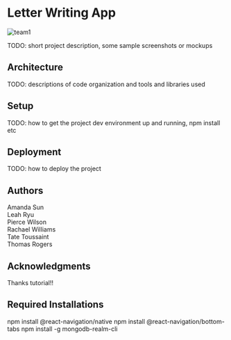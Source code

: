 # Letter Writing App
![team1](https://user-images.githubusercontent.com/45802767/213886442-e6182d95-9df6-4775-bfa4-18b788df374b.jpg)


TODO: short project description, some sample screenshots or mockups

## Architecture

TODO:  descriptions of code organization and tools and libraries used

## Setup

TODO: how to get the project dev environment up and running, npm install etc

## Deployment

TODO: how to deploy the project

## Authors

Amanda Sun <br>
Leah Ryu <br>
Pierce Wilson <br>
Rachael Williams <br>
Tate Toussaint <br>
Thomas Rogers <br>

## Acknowledgments

Thanks tutorial!!


## Required Installations
npm install @react-navigation/native
npm install @react-navigation/bottom-tabs
npm install -g mongodb-realm-cli
